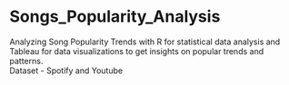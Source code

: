 # Songs_Popularity_Analysis
Analyzing Song Popularity Trends with R for statistical data analysis and Tableau for data visualizations to get insights on popular trends and patterns.              
Dataset - Spotify and Youtube
